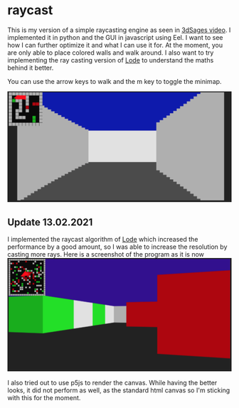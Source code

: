 # raycast
This is my version of a simple raycasting engine as seen in [3dSages video](https://www.youtube.com/watch?v=gYRrGTC7GtA&t=876s). I implemented it in python and the GUI in javascript using Eel. I want to see how I can further optimize it and what I can use it for. At the moment, you are only able to place colored walls and walk around. I also want to try implementing the ray casting version of [Lode](https://lodev.org/cgtutor/raycasting.html) to understand the maths behind it better.

You can use the arrow keys to walk and the m key to toggle the minimap.

![Example image](https://github.com/sschneem/raycast/blob/main/images/example.png)

## Update 13.02.2021

I implemented the raycast algorithm of [Lode](https://lodev.org/cgtutor/raycasting.html) which increased the performance by a good amount, so I was able to increase the resolution by casting more rays. Here is a screenshot of the program as it is now ![screenhot](https://github.com/sschneem/raycast/blob/main/images/example-dda1.png)

I also tried out to use p5js to render the canvas. While having the better looks, it did not perform as well, as the standard html canvas so I'm sticking with this for the moment.
